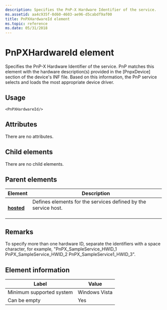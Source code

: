 ```yaml
---
description: Specifies the PnP-X Hardware Identifier of the service.
ms.assetid: aa4c935f-0d60-4603-ae96-d5cabdf9af00
title: PnPXHardwareId element
ms.topic: reference
ms.date: 05/31/2018
---
```


# PnPXHardwareId element

Specifies the PnP-X Hardware Identifier of the service. PnP matches this element with the hardware description(s) provided in the \[PnpxDevice\] section of the device's INF file. Based on this information, the PnP service selects and loads the most appropriate device driver.

## Usage

``` syntax
<PnPXHardwareId/>
```

## Attributes

There are no attributes.

## Child elements

There are no child elements.

## Parent elements



| Element                             | Description                                                                            |
|-------------------------------------|----------------------------------------------------------------------------------------|
| [**hosted**](hosted.md)<br/> | Defines elements for the services defined by the service host. <br/> <br/> |



## Remarks

To specify more than one hardware ID, separate the identifiers with a space character, for example, "PnPX\_SampleService\_HWID\_1 PnPX\_SampleService\_HWID\_2 PnPX\_SampleService1\_HWID\_3".

## Element information



| Label | Value |
|-------------------------------------|---------------|
| Minimum supported system<br/> | Windows Vista |
| Can be empty                        | Yes           |



 

 




